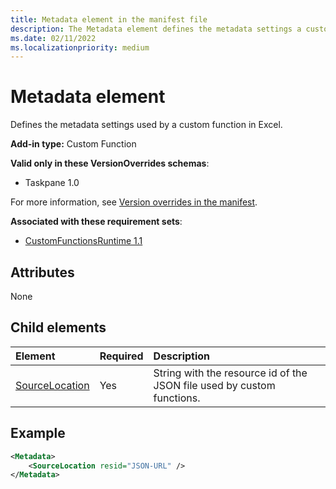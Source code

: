 ```yaml
---
title: Metadata element in the manifest file
description: The Metadata element defines the metadata settings a custom function uses in Excel.
ms.date: 02/11/2022
ms.localizationpriority: medium
---
```


# Metadata element

Defines the metadata settings used by a custom function in Excel.

**Add-in type:** Custom Function

**Valid only in these VersionOverrides schemas**:

- Taskpane 1.0

For more information, see [Version overrides in the manifest](../../develop/add-in-manifests.md#version-overrides-in-the-manifest).

**Associated with these requirement sets**:

- [CustomFunctionsRuntime 1.1](../requirement-sets/custom-functions-requirement-sets.md)

## Attributes

None

## Child elements

|  Element  |  Required  |  Description  |
|:-----|:-----|:-----|
|  [SourceLocation](customfunctionssourcelocation.md)  |  Yes  | String with the resource id of the JSON file used by custom functions. |

## Example

```xml
<Metadata>
    <SourceLocation resid="JSON-URL" />
</Metadata>
```
